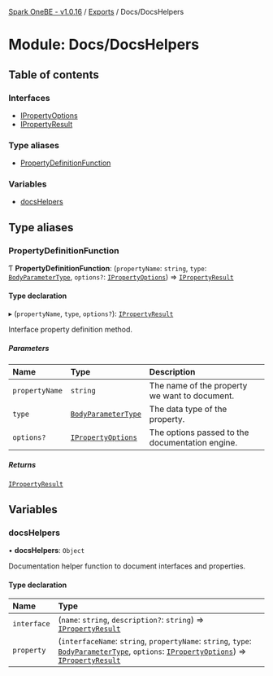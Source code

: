 [Spark OneBE - v1.0.16](../README.md) / [Exports](../modules.md) / Docs/DocsHelpers

# Module: Docs/DocsHelpers

## Table of contents

### Interfaces

- [IPropertyOptions](../interfaces/Docs_DocsHelpers.IPropertyOptions.md)
- [IPropertyResult](../interfaces/Docs_DocsHelpers.IPropertyResult.md)

### Type aliases

- [PropertyDefinitionFunction](Docs_DocsHelpers.md#propertydefinitionfunction)

### Variables

- [docsHelpers](Docs_DocsHelpers.md#docshelpers)

## Type aliases

### PropertyDefinitionFunction

Ƭ **PropertyDefinitionFunction**: (`propertyName`: `string`, `type`: [`BodyParameterType`](../enums/Docs_DocsInterfaces.BodyParameterType.md), `options?`: [`IPropertyOptions`](../interfaces/Docs_DocsHelpers.IPropertyOptions.md)) => [`IPropertyResult`](../interfaces/Docs_DocsHelpers.IPropertyResult.md)

#### Type declaration

▸ (`propertyName`, `type`, `options?`): [`IPropertyResult`](../interfaces/Docs_DocsHelpers.IPropertyResult.md)

Interface property definition method.

##### Parameters

| Name | Type | Description |
| :------ | :------ | :------ |
| `propertyName` | `string` | The name of the property we want to document. |
| `type` | [`BodyParameterType`](../enums/Docs_DocsInterfaces.BodyParameterType.md) | The data type of the property. |
| `options?` | [`IPropertyOptions`](../interfaces/Docs_DocsHelpers.IPropertyOptions.md) | The options passed to the documentation engine. |

##### Returns

[`IPropertyResult`](../interfaces/Docs_DocsHelpers.IPropertyResult.md)

## Variables

### docsHelpers

• **docsHelpers**: `Object`

Documentation helper function to document interfaces and properties.

#### Type declaration

| Name | Type |
| :------ | :------ |
| `interface` | (`name`: `string`, `description?`: `string`) => [`IPropertyResult`](../interfaces/Docs_DocsHelpers.IPropertyResult.md) |
| `property` | (`interfaceName`: `string`, `propertyName`: `string`, `type`: [`BodyParameterType`](../enums/Docs_DocsInterfaces.BodyParameterType.md), `options`: [`IPropertyOptions`](../interfaces/Docs_DocsHelpers.IPropertyOptions.md)) => [`IPropertyResult`](../interfaces/Docs_DocsHelpers.IPropertyResult.md) |
